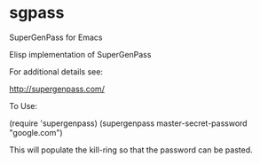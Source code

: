 sgpass
======

SuperGenPass for Emacs

Elisp implementation of SuperGenPass


For additional details see:

http://supergenpass.com/


To Use:

(require 'supergenpass)
(supergenpass master-secret-password "google.com")

This will populate the kill-ring so that the password can be pasted.
